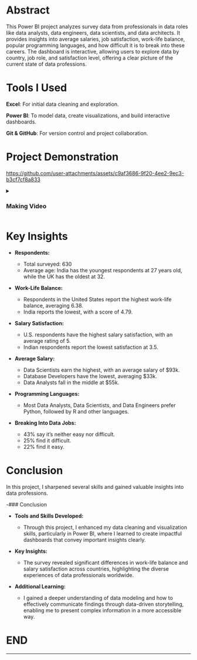 # Abstract

This Power BI project analyzes survey data from professionals in data roles like data analysts, data engineers, data scientists, and data architects. It provides insights into average salaries, job satisfaction, work-life balance, popular programming languages, and how difficult it is to break into these careers. The dashboard is interactive, allowing users to explore data by country, job role, and satisfaction level, offering a clear picture of the current state of data professions.

# Tools I Used

**Excel**: For initial data cleaning and exploration.

**Power BI**: To model data, create visualizations, and build interactive dashboards.

**Git & GitHub**: For version control and project collaboration.

# Project Demonstration



https://github.com/user-attachments/assets/c9af3686-9f20-4ee2-9ec3-b3cf7cf8a833



<details>
  <summary><h3>Making Video</h2></summary>

  [![Video](https://i.ytimg.com/vi_webp/4xOX3FnPtsg/maxresdefault.webp)](https://www.youtube.com/watch?v=4xOX3FnPtsg)


</details>


# Key Insights

- **Respondents:**
  - Total surveyed: 630
  - Average age: India has the youngest respondents at 27 years old, while the UK has the oldest at 32.

- **Work-Life Balance:**
  - Respondents in the United States report the highest work-life balance, averaging 6.38.
  - India reports the lowest, with a score of 4.79.

- **Salary Satisfaction:**
  - U.S. respondents have the highest salary satisfaction, with an average rating of 5.
  - Indian respondents report the lowest satisfaction at 3.5.

- **Average Salary:**
  - Data Scientists earn the highest, with an average salary of $93k.
  - Database Developers have the lowest, averaging $33k.
  - Data Analysts fall in the middle at $55k.

- **Programming Languages:**
  - Most Data Analysts, Data Scientists, and Data Engineers prefer Python, followed by R and other languages.

- **Breaking Into Data Jobs:**
  - 43% say it’s neither easy nor difficult.
  - 25% find it difficult.
  - 22% find it easy.


# Conclusion

In this project, I sharpened several skills and gained valuable insights into data professions. 

-### Conclusion

- **Tools and Skills Developed:**
  - Through this project, I enhanced my data cleaning and visualization skills, particularly in Power BI, where I learned to create impactful dashboards that convey important insights clearly.

- **Key Insights:**
  - The survey revealed significant differences in work-life balance and salary satisfaction across countries, highlighting the diverse experiences of data professionals worldwide.

- **Additional Learning:**
  - I gained a deeper understanding of data modeling and how to effectively communicate findings through data-driven storytelling, enabling me to present complex information in a more accessible way.


# END
---
